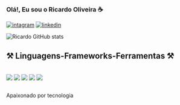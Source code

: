 ### Olá!, Eu sou o Ricardo Oliveira ☕

[![intagram](https://img.shields.io/badge/Instagram-E4405F?style=for-the-badge&logo=instagram&logoColor=white)](https://www.instagram.com/ricardo.zell/)
[![linkedin](https://img.shields.io/badge/LinkedIn-0077B5?style=for-the-badge&logo=linkedin&logoColor=white)](https://www.linkedin.com/in/ricardo-elias-rocha-oliveira-7b283b155/)

![Ricardo GitHub stats](https://github-readme-stats.vercel.app/api?username=Ricardozell&show_icons=true&theme=dracula)

## ⚒️ Linguagens-Frameworks-Ferramentas ⚒️

<div style="display: inline_block"><br/>
  <img align="center" src="https://img.shields.io/badge/Java-ED8B00?style=for-the-badge&logo=openjdk&logoColor=white" />  
  <img align="center" src="https://img.shields.io/badge/Spring-6DB33F?style=for-the-badge&logo=spring&logoColor=white" />  
  <img align="center" src="https://img.shields.io/badge/MySQL-00000F?style=for-the-badge&logo=mysql&logoColor=white" />  
  <img align="center" src="https://img.shields.io/badge/Eclipse-2C2255?style=for-the-badge&logo=eclipse&logoColor=white" />  
  <img align="center" src="https://img.shields.io/badge/Hibernate-59666C?style=for-the-badge&logo=Hibernate&logoColor=white" /> 
</div><br/>

Apaixonado por tecnologia
